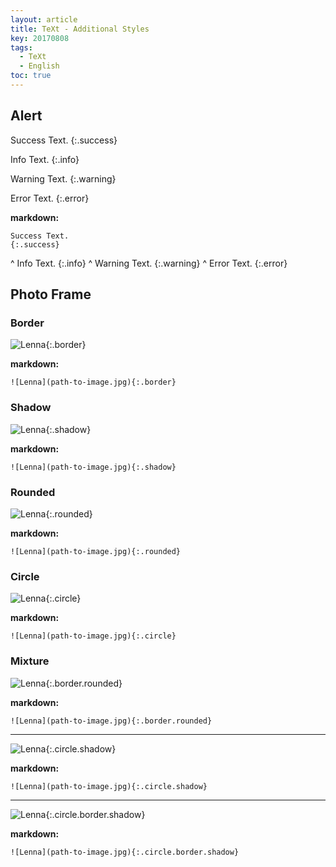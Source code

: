 ```yaml
---
layout: article
title: TeXt - Additional Styles
key: 20170808
tags:
  - TeXt
  - English
toc: true
---
```

## Alert

Success Text.
{:.success}

Info Text.
{:.info}

Warning Text.
{:.warning}

Error Text.
{:.error}

<!--more-->

**markdown:**

    Success Text.
    {:.success}
^
    Info Text.
    {:.info}
^
    Warning Text.
    {:.warning}
^
    Error Text.
    {:.error}

## Photo Frame

### Border

![Lenna](https://raw.githubusercontent.com/kitian616/jekyll-TeXt-theme/master/test/assets/images/lenna.jpg "Lenna_border"){:.border}

**markdown:**

    ![Lenna](path-to-image.jpg){:.border}

### Shadow

![Lenna](https://raw.githubusercontent.com/kitian616/jekyll-TeXt-theme/master/test/assets/images/lenna.jpg "Lenna_shadow"){:.shadow}

**markdown:**

    ![Lenna](path-to-image.jpg){:.shadow}

### Rounded

![Lenna](https://raw.githubusercontent.com/kitian616/jekyll-TeXt-theme/master/test/assets/images/lenna.jpg "Lenna_rounded"){:.rounded}

**markdown:**

    ![Lenna](path-to-image.jpg){:.rounded}

### Circle

![Lenna](https://raw.githubusercontent.com/kitian616/jekyll-TeXt-theme/master/test/assets/images/lenna.jpg "Lenna_circle"){:.circle}

**markdown:**

    ![Lenna](path-to-image.jpg){:.circle}

### Mixture

![Lenna](https://raw.githubusercontent.com/kitian616/jekyll-TeXt-theme/master/test/assets/images/lenna.jpg "Lenna_border+rounded"){:.border.rounded}

**markdown:**

    ![Lenna](path-to-image.jpg){:.border.rounded}

---

![Lenna](https://raw.githubusercontent.com/kitian616/jekyll-TeXt-theme/master/test/assets/images/lenna.jpg "Lenna_circle+shadow"){:.circle.shadow}

**markdown:**

    ![Lenna](path-to-image.jpg){:.circle.shadow}

---

![Lenna](https://raw.githubusercontent.com/kitian616/jekyll-TeXt-theme/master/test/assets/images/lenna.jpg "Lenna_circle+border+shadow"){:.circle.border.shadow}

**markdown:**

    ![Lenna](path-to-image.jpg){:.circle.border.shadow}
